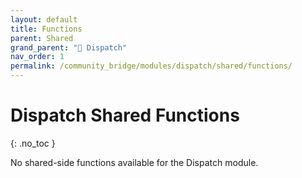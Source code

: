 ```yaml
---
layout: default
title: Functions
parent: Shared
grand_parent: "🚨 Dispatch"
nav_order: 1
permalink: /community_bridge/modules/dispatch/shared/functions/
---
```


# Dispatch Shared Functions
{: .no_toc }

No shared-side functions available for the Dispatch module.